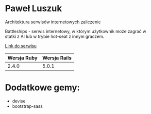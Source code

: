 # Paweł Luszuk

Architektura serwisów internetowych zaliczenie

Battleships - serwis internetowy, w którym użytkownik może zagrać w statki z AI lub w trybie hot-seat z innym graczem.

[Link do serwisu](https://asibattleships.herokuapp.com)

| Wersja Ruby   | Wersja Rails  |
|------------|---------|
|    2.4.0   |  5.0.1 | 

# Dodatkowe gemy:

- devise
- bootstrap-sass
